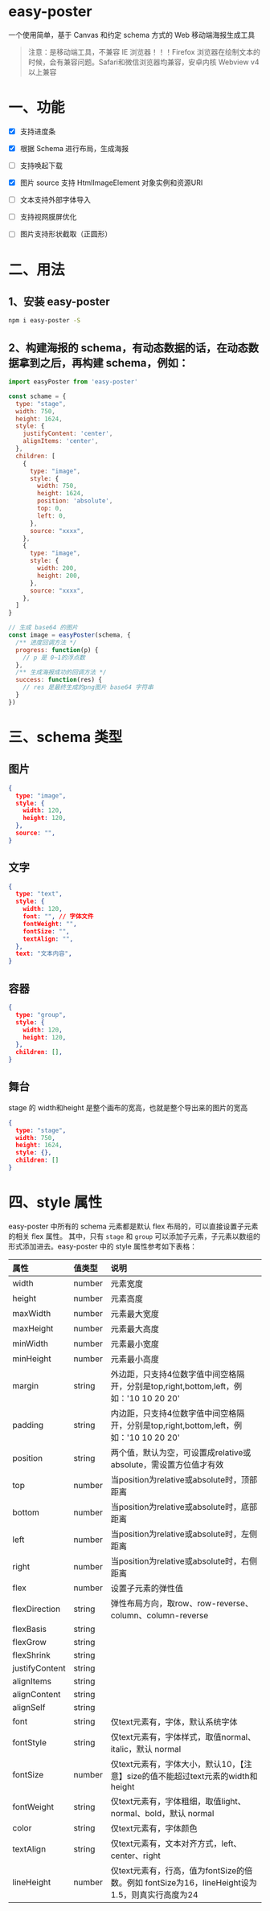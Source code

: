 # easy-poster
一个使用简单，基于 Canvas 和约定 schema 方式的 Web 移动端海报生成工具

> 注意：是移动端工具，不兼容 IE 浏览器！！！Firefox 浏览器在绘制文本的时候，会有兼容问题。Safari和微信浏览器均兼容，安卓内核 Webview v4以上兼容


# 一、功能
- [x] 支持进度条
- [x] 根据 Schema 进行布局，生成海报
- [ ] 支持唤起下载
- [x] 图片 source 支持 HtmlImageElement 对象实例和资源URI
- [ ] 文本支持外部字体导入
- [ ] 支持视网膜屏优化
- [ ] 图片支持形状截取（正圆形）


# 二、用法

## 1、安装 easy-poster

```bash
npm i easy-poster -S
```

## 2、构建海报的 schema，有动态数据的话，在动态数据拿到之后，再构建 schema，例如：

```js
import easyPoster from 'easy-poster'

const schame = {
  type: "stage",
  width: 750,
  height: 1624,
  style: {
    justifyContent: 'center',
    alignItems: 'center',
  },
  children: [
    {
      type: "image",
      style: {
        width: 750,
        height: 1624,
        position: 'absolute',
        top: 0,
        left: 0,
      },
      source: "xxxx",
    },
    {
      type: "image",
      style: {
        width: 200,
        height: 200,
      },
      source: "xxxx",
    },
  ]
}

// 生成 base64 的图片
const image = easyPoster(schema, {
  /** 进度回调方法 */
  progress: function(p) {
    // p 是 0~1的浮点数
  },
  /** 生成海报成功的回调方法 */
  success: function(res) {
    // res 是最终生成的png图片 base64 字符串
  }
})
```


# 三、schema 类型

## 图片

```json
{
  type: "image",
  style: {
    width: 120,
    height: 120,
  },
  source: "",
}
```

## 文字

```json
{
  type: "text",
  style: {
    width: 120,
    font: "", // 字体文件
    fontWeight: "",
    fontSize: "",
    textAlign: "",
  },
  text: "文本内容",
}
```

## 容器

```json
{
  type: "group",
  style: {
    width: 120,
    height: 120,
  },
  children: [],
}
```

## 舞台

stage 的 width和height 是整个画布的宽高，也就是整个导出来的图片的宽高

```json
{
  type: "stage",
  width: 750,
  height: 1624,
  style: {},
  children: []
}
```


# 四、style 属性

easy-poster 中所有的 schema 元素都是默认 flex 布局的，可以直接设置子元素的相关 flex 属性。
其中，只有 `stage` 和 `group` 可以添加子元素，子元素以数组的形式添加进去。easy-poster 中的 style 属性参考如下表格：

|属性|值类型|说明|
|:-|:-|:-|
|width|number|元素宽度|
|height|number|元素高度|
|maxWidth|number|元素最大宽度|
|maxHeight|number|元素最大高度|
|minWidth|number|元素最小宽度|
|minHeight|number|元素最小高度|
|margin|string|外边距，只支持4位数字值中间空格隔开，分别是top,right,bottom,left，例如：'10 10 20 20'|
|padding|string|内边距，只支持4位数字值中间空格隔开，分别是top,right,bottom,left，例如：'10 10 20 20'|
|position|string|两个值，默认为空，可设置成relative或absolute，需设置方位值才有效|
|top|number|当position为relative或absolute时，顶部距离|
|bottom|number|当position为relative或absolute时，底部距离|
|left|number|当position为relative或absolute时，左侧距离|
|right|number|当position为relative或absolute时，右侧距离|
|flex|number|设置子元素的弹性值|
|flexDirection|string|弹性布局方向，取row、row-reverse、column、column-reverse|
|flexBasis|string|  |
|flexGrow|string|  |
|flexShrink|string|  |
|justifyContent|string| |
|alignItems|string|  |
|alignContent|string|  |
|alignSelf|string|  |
|font|string|仅text元素有，字体，默认系统字体|
|fontStyle|string|仅text元素有，字体样式，取值normal、italic，默认 normal|
|fontSize|number|仅text元素有，字体大小，默认10，【注意】size的值不能超过text元素的width和height|
|fontWeight|string|仅text元素有，字体粗细，取值light、normal、bold，默认 normal|
|color|string|仅text元素有，字体颜色|
|textAlign|string|仅text元素有，文本对齐方式，left、center、right|
|lineHeight|number|仅text元素有，行高，值为fontSize的倍数。例如 fontSize为16，lineHeight设为1.5，则真实行高度为24|
